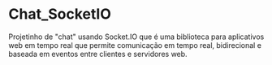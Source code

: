 # Chat_SocketIO
Projetinho de "chat" usando Socket.IO que é uma biblioteca para aplicativos web em tempo real que permite comunicação em tempo real, bidirecional e baseada em eventos entre clientes e servidores web. 
